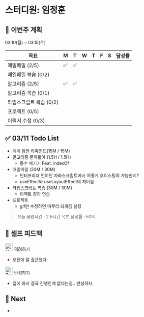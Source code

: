 # 스터디원: 임정훈

## 🚀 이번주 계획

03.10(월) ~ 03.15(토)

| 목표                    | M   | T   | W   | T   | F   | S   | 달성률 |
| ----------------------- | --- | --- | --- | --- | --- | --- | ------ |
| 매일메일 (2/5)          | ✅  | ✅  |     |     |     |     |        |
| 매일메일 복습 (0/2)     |     |     |     |     |     |     |        |
| 알고리즘 (2/5)          | ✅  | ✅  |     |     |     |     |        |
| 알고리즘 복습 (0/1)     |     |     |     |     |     |     |        |
| 타입스크립트 복습 (0/2) |     |     |     |     |     |     |        |
| 프로젝트 (0/5)          |     |     |     |     |     |     |        |
| 이력서 수정 (0/3)       |     |     |     |     |     |     |        |

## ✅ 03/11 Todo List

- 매메 잠깐 리마인드(15M / 15M)
- 알고리즘 문제풀이 (1.5H / 1.5H)
  - 등수 매기기 Feat. indexOf
- 매일메일 (30M / 30M)
  - 인터프리터 언어인 자바스크립트에서 어떻게 호이스팅이 가능한지?
  - useEffect와 useLayoutEffect의 차이점
- 타입스크립트 복습 (30M / 30M)
  - 리엑트 강의 연습
- 프로젝트
  - gif만 수정하면 마무리 되게끔 설정

> 오늘 몰입시간 : 2.5시간
> 목표 달성률 : 50%

## 🎉 셀프 피드백

<img src="https://raw.githubusercontent.com/Tarikul-Islam-Anik/Animated-Fluent-Emojis/master/Emojis/Smilies/Hugging%20Face.png" alt="Hugging Face" width="25" height="25"> 격려하기</img>

- 오전에 잘 출근했다

<img src="https://raw.githubusercontent.com/Tarikul-Islam-Anik/Animated-Fluent-Emojis/master/Emojis/Smilies/Face%20with%20Monocle.png" alt="Face with Monocle" width="25" height="25"> 반성하기</img>

- 집에 와서 결국 진행한게 없다는점.. 반성하자

## 🌱 Next

-
